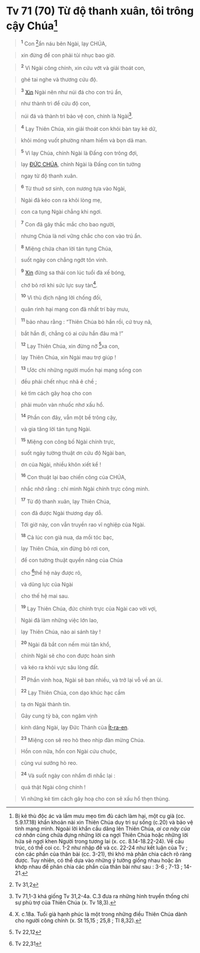 # Tv 71 (70) Từ độ thanh xuân, tôi trông cậy Chúa[^1]

> <sup><b>1</b></sup> Con [^1*]ẩn náu bên Ngài, lạy CHÚA,
>


> xin đừng để con phải tủi nhục bao giờ.
>


> <sup><b>2</b></sup> Vì Ngài công chính, xin cứu vớt và giải thoát con,
>


> ghé tai nghe và thương cứu độ.
>


> <sup><b>3</b></sup> [Xin]() Ngài nên như núi đá cho con trú ẩn,
>


> như thành trì để cứu độ con,
>


> núi đá và thành trì bảo vệ con, chính là Ngài[^2].
>


> <sup><b>4</b></sup> Lạy Thiên Chúa, xin giải thoát con khỏi bàn tay kẻ dữ,
>


> khỏi móng vuốt phường nham hiểm và bọn dã man.
>


> <sup><b>5</b></sup> Vì lạy Chúa, chính Ngài là Đấng con trông đợi,
>


> lạy [ĐỨC CHÚA](), chính Ngài là Đấng con tin tưởng
>


> ngay từ độ thanh xuân.
>


> <sup><b>6</b></sup> Từ thuở sơ sinh, con nương tựa vào Ngài,
>


> Ngài đã kéo con ra khỏi lòng mẹ,
>


> con ca tụng Ngài chẳng khi ngơi.
>


> <sup><b>7</b></sup> Con đã gây thắc mắc cho bao người,
>


> nhưng Chúa là nơi vững chắc cho con vào trú ẩn.
>


> <sup><b>8</b></sup> Miệng chứa chan lời tán tụng Chúa,
>


> suốt ngày con chẳng ngớt tôn vinh.
>


> <sup><b>9</b></sup> [Xin]() đừng sa thải con lúc tuổi đà xế bóng,
>


> chớ bỏ rơi khi sức lực suy tàn[^3].
>


> <sup><b>10</b></sup> Vì thù địch nặng lời chống đối,
>


> quân rình hại mạng con đã nhất trí bày mưu,
>


> <sup><b>11</b></sup> bảo nhau rằng : “Thiên Chúa bỏ hắn rồi, cứ truy nã,
>


> bắt hắn đi, chẳng có ai cứu hắn đâu mà !”
>


> <sup><b>12</b></sup> Lạy Thiên Chúa, xin đừng nỡ [^2*]xa con,
>


> lạy Thiên Chúa, xin Ngài mau trợ giúp !
>


> <sup><b>13</b></sup> Ước chi những người muốn hại mạng sống con
>


> đều phải chết nhục nhã ê chề ;
>


> kẻ tìm cách gây hoạ cho con
>


> phải muôn vàn nhuốc nhơ xấu hổ.
>


> <sup><b>14</b></sup> Phần con đây, vẫn một bề trông cậy,
>


> và gia tăng lời tán tụng Ngài.
>


> <sup><b>15</b></sup> Miệng con công bố Ngài chính trực,
>


> suốt ngày tường thuật ơn cứu độ Ngài ban,
>


> ơn của Ngài, nhiều khôn xiết kể !
>


> <sup><b>16</b></sup> Con thuật lại bao chiến công của CHÚA,
>


> nhắc nhở rằng : chỉ mình Ngài chính trực công minh.
>


> <sup><b>17</b></sup> Từ độ thanh xuân, lạy Thiên Chúa,
>


> con đã được Ngài thương dạy dỗ.
>


> Tới giờ này, con vẫn truyền rao vĩ nghiệp của Ngài.
>


> <sup><b>18</b></sup> Cả lúc con già nua, da mồi tóc bạc,
>


> lạy Thiên Chúa, xin đừng bỏ rơi con,
>


> để con tường thuật quyền năng của Chúa
>


> cho [^3*]thế hệ này được rõ,
>


> và dũng lực của Ngài
>


> cho thế hệ mai sau.
>


> <sup><b>19</b></sup> Lạy Thiên Chúa, đức chính trực của Ngài cao vời vợi,
>


> Ngài đã làm những việc lớn lao,
>


> lạy Thiên Chúa, nào ai sánh tày !
>


> <sup><b>20</b></sup> Ngài đã bắt con nếm mùi tân khổ,
>


> chính Ngài sẽ cho con được hoàn sinh
>


> và kéo ra khỏi vực sâu lòng đất.
>


> <sup><b>21</b></sup> Phần vinh hoa, Ngài sẽ ban nhiều, và trở lại vỗ về an ủi.
>


> <sup><b>22</b></sup> Lạy Thiên Chúa, con dạo khúc hạc cầm
>


> tạ ơn Ngài thành tín.
>


> Gảy cung tỳ bà, con ngâm vịnh
>


> kính dâng Ngài, lạy Đức Thánh của [Ít-ra-en]().
>


> <sup><b>23</b></sup> Miệng con sẽ reo hò theo nhịp đàn mừng Chúa.
>


> Hồn con nữa, hồn con Ngài cứu chuộc,
>


> cũng vui sướng hò reo.
>


> <sup><b>24</b></sup> Và suốt ngày con nhẩm đi nhắc lại :
>


> quả thật Ngài công chính !
>


> Vì những kẻ tìm cách gây hoạ cho con sẽ xấu hổ thẹn thùng.
>

[^1]: Bị kẻ thù độc ác và lắm mưu mẹo tìm đủ cách làm hại, một cụ già (cc. 5.9.17.18) khẩn khoản nài xin Thiên Chúa duy trì sự sống (c.20) và bảo vệ tính mạng mình. Ngoài lời khẩn cầu dâng lên Thiên Chúa, *ai ca này của cá nhân* cũng chứa đựng những lời ca ngợi Thiên Chúa hoặc những lời hứa sẽ ngợi khen Người trong tương lai (x. cc. 8.14-18.22-24). Về cấu trúc, có thể coi cc. 1-2 như nhập đề và cc. 22-24 như kết luận của Tv ; còn các phần của thân bài (cc. 3-21), thì khó mà phân chia cách rõ ràng được. Tuy nhiên, có thể dựa vào những ý tưởng giống nhau hoặc ăn khớp nhau để phân chia các phần của thân bài như sau : 3-6 ; 7-13 ; 14-21.
[^2]: Tv 71,1-3 khá giống Tv 31,2-4a. C.3 đưa ra những hình truyền thống chỉ sự phù trợ của Thiên Chúa (x. Tv 18,3).
[^3]: X. c.18a. Tuổi già hạnh phúc là một trong những điều Thiên Chúa dành cho người công chính (x. St 15,15 ; 25,8 ; Tl 8,32).
[^1*]: Tv 31,2
[^2*]: Tv 22,12
[^3*]: Tv 22,31